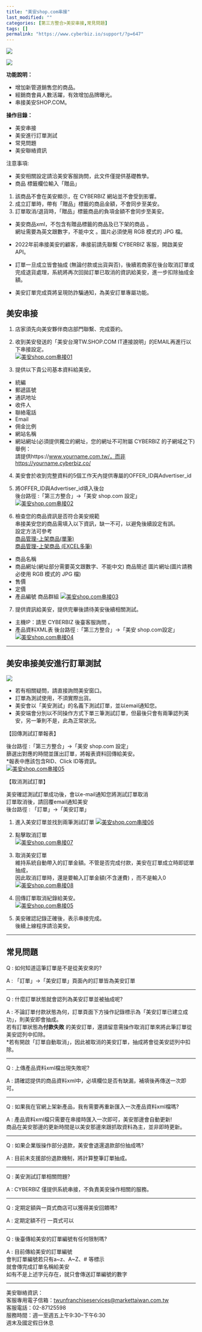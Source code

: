 ```yaml
---
title: "美安shop.com串接"
last_modified: ""
categories: [第三方整合>美安串接,常見問題]
tags: []
permalink: "https://www.cyberbiz.io/support/?p=647"
---
```


![](https://www.cyberbiz.io/support/wp-content/uploads/適用站別.png)

[![](https://www.cyberbiz.io/support/wp-content/uploads/台灣站.png)](https://www.cyberbiz.io/support/?page_id=2490)

**功能說明：**  

* 增加新管道銷售您的商品。
* 經銷商會員人數活躍，有效增加品牌曝光。
* 串接美安SHOP.COM。

**操作目錄：**

* 美安串接
* 美安進行訂單測試
* 常見問題
* 美安聯絡資訊

注意事項:  

* 美安相關設定請洽美安客服詢問，此文件僅提供基礎教學。
* 商品 標籤欄位輸入「贈品」 
1. 該商品不會在美安顯示，在 CYBERBIZ 網站並不會受到影響。
2. 成立訂單時，帶有「贈品」標籤的商品金額，不會同步至美安。
3. 訂單取消/退貨時，「贈品」標籤商品的負項金額不會同步至美安。
* 美安商品xml，不包含有贈品標籤的商品及已下架的商品 。  
網址需要為英文跟數字，不能中文 。圖片必須使用 RGB 模式的 JPG 檔。

* 2022年前串接美安的顧客，串接前請先聯繫 CYBERBIZ 客服，開啟美安 API。
* 訂單一旦成立皆會抽成 (無論付款或出貨與否)，後續若商家在後台取消訂單或完成退貨處理，系統將再次回拋訂單已取消的資訊給美安，進一步扣除抽成金額。
* 美安訂單完成頁將呈現防詐騙通知，為美安訂單專屬功能。



## 美安串接

1. 店家須先向美安夥伴商店部門聯繫、完成簽約。
2. 收到美安發送的「美安台灣TW.SHOP.COM IT連接說明」的EMAIL再進行以下串接設定。  
[![美安shop.com串接01](https://www.cyberbiz.io/support/wp-content/uploads/美安shop.com串接01.png)](https://www.cyberbiz.io/support/wp-content/uploads/美安shop.com串接01.png)

3. 提供以下貴公司基本資料給美安。 
* 統編 
* 郵遞區號 
* 通訊地址 
* 收件人 
* 聯絡電話 
* Email 
* 佣金比例 
* 網站名稱 
* 網站網址(必須提供獨立的網址，您的網址不可附屬 CYBERBIZ 的子網域之下)   
舉例：  
請提供https://www.yourname.com.tw/，而非https://yourname.cyberbiz.co/



4. 美安會於收到完整資料的5個工作天內提供專屬的OFFER_ID與Advertiser_id


5. 將OFFER_ID與Advertiser_id填入後台  
後台路徑 :「第三方整合」→「美安 shop.com 設定」  
[![美安shop.com串接02](https://www.cyberbiz.io/support/wp-content/uploads/美安shop.com串接02.png)](https://www.cyberbiz.io/support/wp-content/uploads/美安shop.com串接02.png)

6. 檢查您的商品資訊是否符合美安規範  
串接美安您的商品需填入以下資訊，缺一不可，以避免後續設定有誤。  
設定方法可參考  
[商品管理-上架商品(單筆)](https://www.cyberbiz.io/support/?p=1958)  
[商品管理-上架商品 (EXCEL多筆)](https://www.cyberbiz.io/support/?p=1960)

* 商品名稱
* 商品網址(網址部分需要英文跟數字、不能中文) 商品簡述 圖片網址(圖片請務必使用 RGB 模式的 JPG 檔)
* 售價 
* 定價
* 產品編號 商品群組
[![美安shop.com串接03](https://www.cyberbiz.io/support/wp-content/uploads/美安shop.com串接03.png)](https://www.cyberbiz.io/support/wp-content/uploads/美安shop.com串接03.png)



7. 提供資訊給美安，提供完畢後請待美安後續相關測試。  

* 主機IP：請至 CYBERBIZ 後臺客服詢問 。
* 產品資料XML表
後台路徑 :「第三方整合」→「美安 shop.com設定」  
[![美安shop.com串接04](https://www.cyberbiz.io/support/wp-content/uploads/美安shop.com串接04.png)](https://www.cyberbiz.io/support/wp-content/uploads/美安shop.com串接04.png)




* * *

## 美安串接美安進行訂單測試

![](https://www.cyberbiz.io/support/wp-content/uploads/2021/12/fountain-pen.png)

* 若有相關疑問，請直接詢問美安窗口。
* 訂單為測試使用，不須實際出貨。
* 美安會以「美安測試」的名義下測試訂單，並以email通知您。
* 美安端會分別以不同操作方式下單三筆測試訂單，但最後只會有兩筆認列美安，另一筆則不是，此為正常狀況。




【回傳測試訂單報表】

後台路徑 :「第三方整合」→「美安 shop.com 設定」  
篩選出對應的時間並匯出訂單，將報表資料回傳給美安。  
*報表中應該包含RID、Click ID等資訊。  
[![美安shop.com串接05](https://www.cyberbiz.io/support/wp-content/uploads/美安shop.com串接05.png)](https://www.cyberbiz.io/support/wp-content/uploads/美安shop.com串接05.png)  


【取消測試訂單】

美安確認測試訂單成功後，會以e-mail通知您將測試訂單取消  
訂單取消後，請回覆email通知美安  
後台路徑 : 「訂單」→「美安訂單」  


1. 進入美安訂單並找到兩筆測試訂單 [![美安shop.com串接06](https://www.cyberbiz.io/support/wp-content/uploads/美安shop.com串接06.png)](https://www.cyberbiz.io/support/wp-content/uploads/美安shop.com串接06.png)
2. 點擊取消訂單  
[![美安shop.com串接07](https://www.cyberbiz.io/support/wp-content/uploads/美安shop.com串接07.png)](https://www.cyberbiz.io/support/wp-content/uploads/美安shop.com串接07.png)

3. 取消美安訂單  
維持系統自動帶入的訂單金額。不管是否完成付款，美安在訂單成立時即認單抽成，  
因此取消訂單時，還是要輸入訂單金額(不含運費) ，而不是輸入0
[![美安shop.com串接08](https://www.cyberbiz.io/support/wp-content/uploads/美安shop.com串接08.png)](https://www.cyberbiz.io/support/wp-content/uploads/美安shop.com串接08.png)

4. 回傳訂單取消紀錄給美安。  
[![美安shop.com串接05](https://www.cyberbiz.io/support/wp-content/uploads/美安shop.com串接05.png)](https://www.cyberbiz.io/support/wp-content/uploads/美安shop.com串接05.png)

5. 美安確認記錄正確後，表示串接完成。  
後續上線程序請洽美安。

* * *




## 常見問題



Q : 如何知道這筆訂單是不是從美安來的?

A : 「訂單」→「美安訂單」頁面內的訂單皆為美安訂單

* * *

Q : 什麼訂單狀態就會認列為美安訂單並被抽成呢?

A : 不論訂單付款狀態為何，訂單頁面下方操作記錄標示為「美安訂單已建立成功」，則美安即會抽成。  
若有訂單狀態為**付款失敗** 的美安訂單，還請留意需操作取消訂單來將此筆訂單從美安認列中扣除。  
*若有開啟「訂單自動取消」，因此被取消的美安訂單，抽成將會從美安認列中扣除。 

* * *

Q : 上傳產品資料xml檔出現失敗呢?

A : 請確認提供的商品資料xml中，必填欄位是否有缺漏，補填後再傳送一次即可。

* * *

Q : 如果我在官網上架新產品，我有需要再重新匯入一次產品資料xml檔嗎?

A : 產品資料xml檔只需要在串接時匯入一次即可，美安那邊會自動更新!  
商品在美安那邊的更新時間是以美安那邊來跟抓取資料為主，並非即時更新。

* * *

Q : 如果企業版操作部分退款，美安會退還退款部份抽成嗎?

A : 目前未支援部份退款機制，將計算整筆訂單抽成。

* * *

Q : 美安測試訂單相關問題?

A : CYBERBIZ 僅提供系統串接，不負責美安操作相關的服務。

* * *

Q : 定期定額與一頁式商店可以獲得美安回饋嗎?

A : 定期定額不行 一頁式可以

* * *

Q : 後臺傳給美安的訂單編號有任何限制嗎?

A : 目前傳給美安的訂單編號  
會判訂單編號若只有a~z、A~Z、# 等標示  
就會傳完成訂單名稱給美安  
如有不是上述字元存在，就只會傳送訂單編號的數字

* * *

美安聯絡資訊：  
客服專用電子信箱：twunfranchiseservices@markettaiwan.com.tw  
客服電話：02-87125598  
服務時間：週一至週五上午9:30–下午6:30  
週末及國定假日休息




